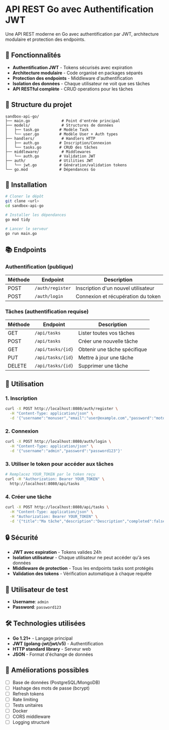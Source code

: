 # API REST Go avec Authentification JWT

Une API REST moderne en Go avec authentification par JWT, architecture modulaire et protection des endpoints.

## 🚀 Fonctionnalités

- **Authentification JWT** - Tokens sécurisés avec expiration
- **Architecture modulaire** - Code organisé en packages séparés
- **Protection des endpoints** - Middleware d'authentification
- **Isolation des données** - Chaque utilisateur ne voit que ses tâches
- **API RESTful complète** - CRUD operations pour les tâches

## 📁 Structure du projet

```
sandbox-api-go/
├── main.go              # Point d'entrée principal
├── models/              # Structures de données
│   ├── task.go         # Modèle Task
│   └── user.go         # Modèle User + Auth types
├── handlers/            # Handlers HTTP
│   ├── auth.go         # Inscription/Connexion
│   └── tasks.go        # CRUD des tâches
├── middleware/          # Middlewares
│   └── auth.go         # Validation JWT
├── auth/               # Utilities JWT
│   └── jwt.go          # Génération/validation tokens
└── go.mod              # Dépendances Go
```

## 🔧 Installation

```bash
# Cloner le dépôt
git clone <url>
cd sandbox-api-go

# Installer les dépendances
go mod tidy

# Lancer le serveur
go run main.go
```

## 📚 Endpoints

### Authentification (publique)

| Méthode | Endpoint | Description |
|---------|----------|-------------|
| POST | `/auth/register` | Inscription d'un nouvel utilisateur |
| POST | `/auth/login` | Connexion et récupération du token |

### Tâches (authentification requise)

| Méthode | Endpoint | Description |
|---------|----------|-------------|
| GET | `/api/tasks` | Lister toutes vos tâches |
| POST | `/api/tasks` | Créer une nouvelle tâche |
| GET | `/api/tasks/{id}` | Obtenir une tâche spécifique |
| PUT | `/api/tasks/{id}` | Mettre à jour une tâche |
| DELETE | `/api/tasks/{id}` | Supprimer une tâche |

## 🔑 Utilisation

### 1. Inscription
```bash
curl -X POST http://localhost:8080/auth/register \
  -H "Content-Type: application/json" \
  -d '{"username":"monuser","email":"user@example.com","password":"motdepasse"}'
```

### 2. Connexion
```bash
curl -X POST http://localhost:8080/auth/login \
  -H "Content-Type: application/json" \
  -d '{"username":"admin","password":"password123"}'
```

### 3. Utiliser le token pour accéder aux tâches
```bash
# Remplacez YOUR_TOKEN par le token reçu
curl -H "Authorization: Bearer YOUR_TOKEN" \
  http://localhost:8080/api/tasks
```

### 4. Créer une tâche
```bash
curl -X POST http://localhost:8080/api/tasks \
  -H "Content-Type: application/json" \
  -H "Authorization: Bearer YOUR_TOKEN" \
  -d '{"title":"Ma tâche","description":"Description","completed":false}'
```

## 🔒 Sécurité

- **JWT avec expiration** - Tokens valides 24h
- **Isolation utilisateur** - Chaque utilisateur ne peut accéder qu'à ses données
- **Middleware de protection** - Tous les endpoints tasks sont protégés
- **Validation des tokens** - Vérification automatique à chaque requête

## 👤 Utilisateur de test

- **Username**: `admin`
- **Password**: `password123`

## 🛠️ Technologies utilisées

- **Go 1.21+** - Langage principal
- **JWT (golang-jwt/jwt/v5)** - Authentification
- **HTTP standard library** - Serveur web
- **JSON** - Format d'échange de données

## 🔮 Améliorations possibles

- [ ] Base de données (PostgreSQL/MongoDB)
- [ ] Hashage des mots de passe (bcrypt)
- [ ] Refresh tokens
- [ ] Rate limiting
- [ ] Tests unitaires
- [ ] Docker
- [ ] CORS middleware
- [ ] Logging structuré
